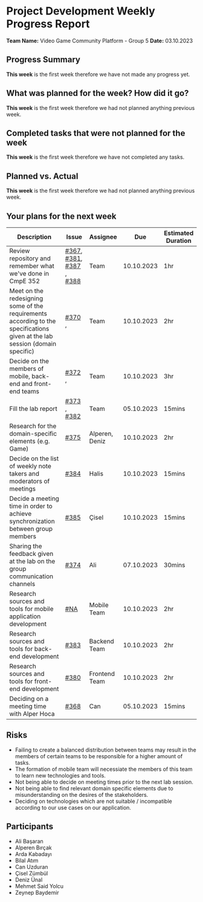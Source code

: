 # Project Development Weekly Progress Report

**Team Name:** Video Game Community Platform - Group 5
**Date:** 03.10.2023

## Progress Summary
**This week** is the first week therefore we have not made any progress yet.

## What was planned for the week? How did it go?

**This week** is the first week therefore we had not planned anything previous week.


## Completed tasks that were not planned for the week

**This week** is the first week therefore we have not completed any tasks.

## Planned vs. Actual
**This week** is the first week therefore we had not planned anything previous week.

## Your plans for the next week
| Description | Issue | Assignee | Due | Estimated Duration |
| --- | --- | --- | --- | --- |
| Review repository and remember what we've done in CmpE 352 | [#367](https://github.com/bounswe/bounswe2023group5/issues/367), [#381](https://github.com/bounswe/bounswe2023group5/issues/381), [#387](https://github.com/bounswe/bounswe2023group5/issues/387) , [#388](https://github.com/bounswe/bounswe2023group5/issues/388) | Team | 10.10.2023 | 1hr |
| Meet on the redesigning some of the requirements according to the specifications given at the lab session (domain specific) | [#370](https://github.com/bounswe/bounswe2023group5/issues/370) , | Team | 10.10.2023 | 2hr |
| Decide on the members of mobile, back-end and front-end teams | [#372](https://github.com/bounswe/bounswe2023group5/issues/372) , | Team | 10.10.2023 | 3hr |
| Fill the lab report | [#373](https://github.com/bounswe/bounswe2023group5/issues/373) , [#382](https://github.com/bounswe/bounswe2023group5/issues/382)| Team | 05.10.2023 | 15mins |
| Research for the domain-specific elements (e.g. Game) | [#375](https://github.com/bounswe/bounswe2023group5/issues/375) | Alperen, Deniz | 10.10.2023 | 2hr |
| Decide on the list of weekly note takers and moderators of meetings | [#384](https://github.com/bounswe/bounswe2023group5/issues/384) | Halis | 10.10.2023 | 15mins |
| Decide a meeting time in order to achieve synchronization between group members | [#385](https://github.com/bounswe/bounswe2023group5/issues/385) | Çisel | 10.10.2023 | 15mins |
| Sharing the feedback given at the lab on the group communication channels | [#374](https://github.com/bounswe/bounswe2023group5/issues/374) | Ali | 07.10.2023 | 30mins |
| Research sources and tools for mobile application development | [#NA](#) | Mobile Team | 10.10.2023 | 2hr |
| Research sources and tools for back-end development | [#383](https://github.com/bounswe/bounswe2023group5/issues/383) | Backend Team | 10.10.2023 | 2hr |
| Research sources and tools for front-end development | [#380](https://github.com/bounswe/bounswe2023group5/issues/380) | Frontend Team | 10.10.2023 | 2hr |
| Deciding on a meeting time with Alper Hoca | [#368](https://github.com/bounswe/bounswe2023group5/issues/368) | Can | 05.10.2023 | 15mins |



## Risks
- Failing to create a balanced distribution between teams may result in the members of certain teams to be responsible for a higher amount of tasks.
- The formation of mobile team will necessiate the members of this team to learn new technologies and tools.
- Not being able to decide on meeting times prior to the next lab session.
- Not being able to find relevant domain specific elements due to misunderstanding on the desires of the stakeholders.
- Deciding on technologies which are not suitable / incompatible according to our use cases on our application. 

## Participants
- Ali Başaran
- Alperen Bırçak
- Arda Kabadayı
- Bilal Atım
- Can Uzduran
- Çisel Zümbül
- Deniz Ünal
- Mehmet Said Yolcu
- Zeynep Baydemir
